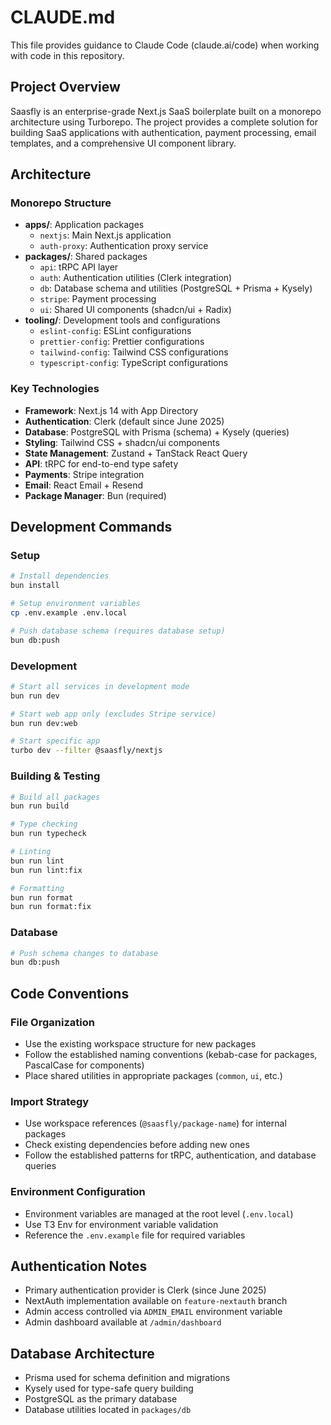 # CLAUDE.md

This file provides guidance to Claude Code (claude.ai/code) when working with code in this repository.

## Project Overview

Saasfly is an enterprise-grade Next.js SaaS boilerplate built on a monorepo architecture using Turborepo. The project provides a complete solution for building SaaS applications with authentication, payment processing, email templates, and a comprehensive UI component library.

## Architecture

### Monorepo Structure
- **apps/**: Application packages
  - `nextjs`: Main Next.js application
  - `auth-proxy`: Authentication proxy service
- **packages/**: Shared packages
  - `api`: tRPC API layer
  - `auth`: Authentication utilities (Clerk integration)
  - `db`: Database schema and utilities (PostgreSQL + Prisma + Kysely)
  - `stripe`: Payment processing
  - `ui`: Shared UI components (shadcn/ui + Radix)
- **tooling/**: Development tools and configurations
  - `eslint-config`: ESLint configurations
  - `prettier-config`: Prettier configurations
  - `tailwind-config`: Tailwind CSS configurations
  - `typescript-config`: TypeScript configurations

### Key Technologies
- **Framework**: Next.js 14 with App Directory
- **Authentication**: Clerk (default since June 2025)
- **Database**: PostgreSQL with Prisma (schema) + Kysely (queries)
- **Styling**: Tailwind CSS + shadcn/ui components
- **State Management**: Zustand + TanStack React Query
- **API**: tRPC for end-to-end type safety
- **Payments**: Stripe integration
- **Email**: React Email + Resend
- **Package Manager**: Bun (required)

## Development Commands

### Setup
```bash
# Install dependencies
bun install

# Setup environment variables
cp .env.example .env.local

# Push database schema (requires database setup)
bun db:push
```

### Development
```bash
# Start all services in development mode
bun run dev

# Start web app only (excludes Stripe service)
bun run dev:web

# Start specific app
turbo dev --filter @saasfly/nextjs
```

### Building & Testing
```bash
# Build all packages
bun run build

# Type checking
bun run typecheck

# Linting
bun run lint
bun run lint:fix

# Formatting
bun run format
bun run format:fix
```

### Database
```bash
# Push schema changes to database
bun db:push
```

## Code Conventions

### File Organization
- Use the existing workspace structure for new packages
- Follow the established naming conventions (kebab-case for packages, PascalCase for components)
- Place shared utilities in appropriate packages (`common`, `ui`, etc.)

### Import Strategy
- Use workspace references (`@saasfly/package-name`) for internal packages
- Check existing dependencies before adding new ones
- Follow the established patterns for tRPC, authentication, and database queries

### Environment Configuration
- Environment variables are managed at the root level (`.env.local`)
- Use T3 Env for environment variable validation
- Reference the `.env.example` file for required variables

## Authentication Notes
- Primary authentication provider is Clerk (since June 2025)
- NextAuth implementation available on `feature-nextauth` branch
- Admin access controlled via `ADMIN_EMAIL` environment variable
- Admin dashboard available at `/admin/dashboard`

## Database Architecture
- Prisma used for schema definition and migrations
- Kysely used for type-safe query building
- PostgreSQL as the primary database
- Database utilities located in `packages/db`